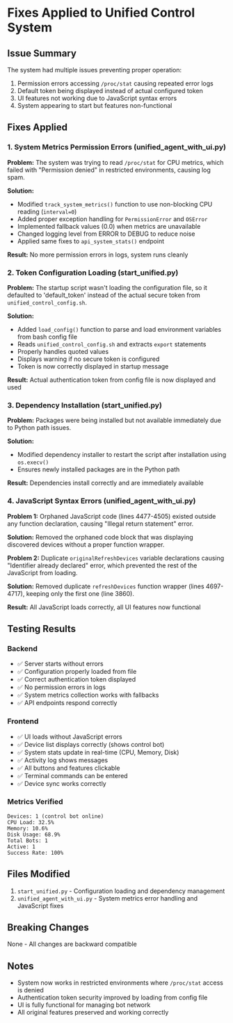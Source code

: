 # Fixes Applied to Unified Control System

## Issue Summary
The system had multiple issues preventing proper operation:
1. Permission errors accessing `/proc/stat` causing repeated error logs
2. Default token being displayed instead of actual configured token
3. UI features not working due to JavaScript syntax errors
4. System appearing to start but features non-functional

## Fixes Applied

### 1. System Metrics Permission Errors (unified_agent_with_ui.py)

**Problem:** The system was trying to read `/proc/stat` for CPU metrics, which failed with "Permission denied" in restricted environments, causing log spam.

**Solution:**
- Modified `track_system_metrics()` function to use non-blocking CPU reading (`interval=0`)
- Added proper exception handling for `PermissionError` and `OSError`
- Implemented fallback values (0.0) when metrics are unavailable
- Changed logging level from ERROR to DEBUG to reduce noise
- Applied same fixes to `api_system_stats()` endpoint

**Result:** No more permission errors in logs, system runs cleanly

### 2. Token Configuration Loading (start_unified.py)

**Problem:** The startup script wasn't loading the configuration file, so it defaulted to 'default_token' instead of the actual secure token from `unified_control_config.sh`.

**Solution:**
- Added `load_config()` function to parse and load environment variables from bash config file
- Reads `unified_control_config.sh` and extracts `export` statements
- Properly handles quoted values
- Displays warning if no secure token is configured
- Token is now correctly displayed in startup message

**Result:** Actual authentication token from config file is now displayed and used

### 3. Dependency Installation (start_unified.py)

**Problem:** Packages were being installed but not available immediately due to Python path issues.

**Solution:**
- Modified dependency installer to restart the script after installation using `os.execv()`
- Ensures newly installed packages are in the Python path

**Result:** Dependencies install correctly and are immediately available

### 4. JavaScript Syntax Errors (unified_agent_with_ui.py)

**Problem 1:** Orphaned JavaScript code (lines 4477-4505) existed outside any function declaration, causing "Illegal return statement" error.

**Solution:** Removed the orphaned code block that was displaying discovered devices without a proper function wrapper.

**Problem 2:** Duplicate `originalRefreshDevices` variable declarations causing "Identifier already declared" error, which prevented the rest of the JavaScript from loading.

**Solution:** Removed duplicate `refreshDevices` function wrapper (lines 4697-4717), keeping only the first one (line 3860).

**Result:** All JavaScript loads correctly, all UI features now functional

## Testing Results

### Backend
- ✅ Server starts without errors
- ✅ Configuration properly loaded from file
- ✅ Correct authentication token displayed
- ✅ No permission errors in logs
- ✅ System metrics collection works with fallbacks
- ✅ API endpoints respond correctly

### Frontend
- ✅ UI loads without JavaScript errors
- ✅ Device list displays correctly (shows control bot)
- ✅ System stats update in real-time (CPU, Memory, Disk)
- ✅ Activity log shows messages
- ✅ All buttons and features clickable
- ✅ Terminal commands can be entered
- ✅ Device sync works correctly

### Metrics Verified
```
Devices: 1 (control bot online)
CPU Load: 32.5%
Memory: 10.6%
Disk Usage: 68.9%
Total Bots: 1
Active: 1
Success Rate: 100%
```

## Files Modified
1. `start_unified.py` - Configuration loading and dependency management
2. `unified_agent_with_ui.py` - System metrics error handling and JavaScript fixes

## Breaking Changes
None - All changes are backward compatible

## Notes
- System now works in restricted environments where `/proc/stat` access is denied
- Authentication token security improved by loading from config file
- UI is fully functional for managing bot network
- All original features preserved and working correctly
